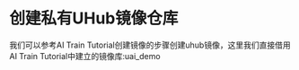 

# 创建私有UHub镜像仓库
我们可以参考AI Train Tutorial创建镜像的步骤创建uhub镜像[](uai-train/tutorial/tf-mnist/uhub)，这里我们直接借用AI Train Tutorial中建立的镜像库:uai\_demo

